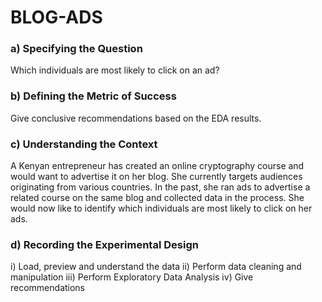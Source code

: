 # BLOG-ADS
### a) Specifying the Question
Which individuals are most likely to click on an ad? 

### b) Defining the Metric of Success
Give conclusive recommendations based on the EDA results. 

### c) Understanding the Context
A Kenyan entrepreneur has created an online cryptography course and would want to advertise it on her blog. She currently targets audiences originating from various countries. In the past, she ran ads to advertise a related course on the same blog and collected data in the process. She would now like to identify which individuals are most likely to click on her ads. 

### d) Recording the Experimental Design 
i) Load, preview and understand the data 
ii) Perform data cleaning and manipulation
iii) Perform Exploratory Data Analysis
iv) Give recommendations
